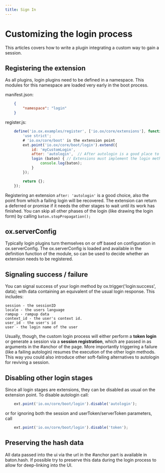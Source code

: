 ```yaml
---
title: Sign In
---
```


# Customizing the login process

This articles covers how to write a plugin integrating a custom way to gain a session.

## Registering the extension

As all plugins, login plugins need to be defined in a namespace.
This modules for this namespace are loaded very early in the boot process.

manifest.json:

```JSON
    {
        "namespace": "login"
    }
```

register.js:

```JavaScript
    define('io.ox.examples/register', ['io.ox/core/extensions'], function (ext) {
        'use strict';
        # 'io.ox/core/boot' is the extension point
        ext.point('io.ox/core/boot/login').extend({
            id: 'myCustomLogin',
            after: 'autologin',  // After autologin is a good place to hook into
            login (baton) { // Extensions must implement the login method
                console.log(baton);
            }
        });

        return {};
    });
```

Registering an extension `after: 'autologin'` is a good choice, also the point from which a failing login will be recovered.
The extension can return a deferred or promise if it needs the other stages to wait until its work
has finished. You can skip all other phases of the login (like drawing the login form) by calling
`baton.stopPropagation();`

## ox.serverConfig

Typically login plugins turn themselves on or off based on configuration in ox.serverConfig. The
ox.serverConfig is loaded and available in the definition function of the module, so can be used to
decide whether an extension needs to be registered.

## Signaling success / failure

You can signal success of your login method by ox.trigger('login:success', data); with data containing
an equivalent of the usual login response. This includes:

    session - the sessionID
    locale - the users language
    rampup - rampup data
    context_id - the user's context id.
    user_id - the user's id
    user - the login name of the user

Usually, though, the custom login process will either perform a **token login** or generate a session via
a **session registration**, which are passed in as arguments in the #anchor of the page. More importantly
triggering a failure (like a failing autologin) resumes the execution of the other login methods. This
way you could also introduce other soft-failing alternatives to autologin for reviving a session.

## Disabling other login stages

Since all login stages are extensions, they can be disabled as usual on the extension point. To
disable autologin call:

```JavaScript
    ext.point('io.ox/core/boot/login').disable('autologin');
```

or for ignoring both the session and userToken/serverToken parameters, call

```JavaScript
    ext.point('io.ox/core/boot/login').disable('token');
```

## Preserving the hash data

All data passed into the ui via the url in the #anchor part is available in baton.hash. If possible try to
preserve this data during the login process to allow for deep-linking into the UI.
